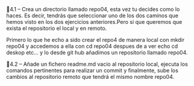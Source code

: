 📌4.1 – Crea un directorio llamado repo04, esta vez tu decides como lo haces. Es decir, tendrás que seleccionar uno de los dos caminos que hemos visto en los dos ejercicios anteriores.Pero si que queremos que exista el repositorio el local y en remoto.

Primero lo que he echo a sido crear el repo4 de manera local con mkdir repo04 y accedemos a ella con cd repo04 despues de a ver echo cd deskop etc... y lo desde git hub añadimos un repositorio llamado repo04.

📌4.2 – Añade un fichero readme.md vacío al repositorio local, ejecuta los comandos pertinentes para realizar un commit y finalmente, sube los cambios al repositorio remoto que tendrá el mismo nombre repo04.